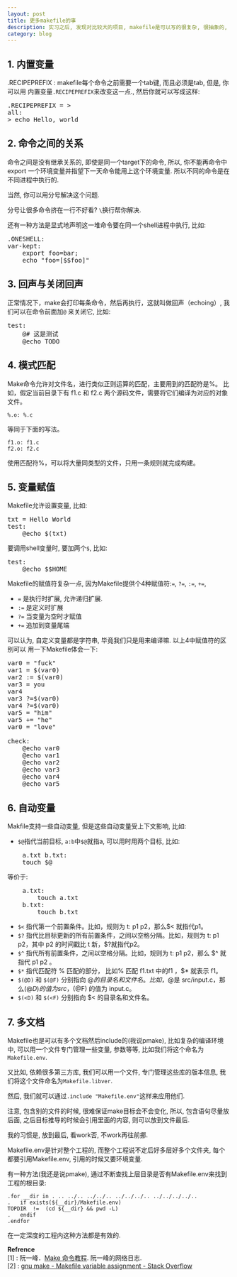 ```yaml
---
layout: post
title: 更多makefile的事
description: 实习之后, 发现对比较大的项目, makefile是可以写的很复杂, 很抽象的, 而且make工具也不止有gnu make, 还有FreeBSD pmake等等
category: blog
---
```


## 1. 内置变量 ##

.RECIPEPREFIX : makefile每个命令之前需要一个tab键, 而且必须是tab, 但是, 你可以用
内置变量`.RECIPEPREFIX`来改变这一点., 然后你就可以写成这样:
<pre>
.RECIPEPREFIX = &gt;
all:
&gt; echo Hello, world
</pre>

## 2. 命令之间的关系

命令之间是没有继承关系的, 即使是同一个target下的命令, 所以, 你不能再命令中export
一个环境变量并指望下一天命令能用上这个环境变量. 所以不同的命令是在不同进程中执行的.

当然, 你可以用分号解决这个问题.

分号让很多命令挤在一行不好看? `\`换行帮你解决.

还有一种方法是显式地声明这一堆命令要在同一个shell进程中执行, 比如:
<pre>
.ONESHELL:
var-kept:
    export foo=bar; 
    echo "foo=[$$foo]"
</pre>

## 3. 回声与关闭回声 ##

正常情况下，make会打印每条命令，然后再执行，这就叫做回声（echoing）, 我们可以在命令前面加`@`
来关闭它, 比如:
<pre>
test:
    @# 这是测试
    @echo TODO
</pre>

## 4. 模式匹配 ##

Make命令允许对文件名，进行类似正则运算的匹配，主要用到的匹配符是%。
比如，假定当前目录下有 f1.c 和 f2.c 两个源码文件，需要将它们编译为对应的对象文件。

    %.o: %.c

等同于下面的写法。

    f1.o: f1.c
    f2.o: f2.c

使用匹配符%，可以将大量同类型的文件，只用一条规则就完成构建。

## 5. 变量赋值 ##

Makefile允许设置变量, 比如:
<pre>
txt = Hello World
test:
    @echo $(txt)
</pre>

要调用shell变量时, 要加两个`$`, 比如:
<pre>
test:
    @echo $$HOME
</pre>

Makefile的赋值符复杂一点, 因为Makefile提供个4种赋值符:`=`, `?=`, `:=`, `+=`,

- `=` 是执行时扩展, 允许递归扩展.
- `:=` 是定义时扩展
- `?=` 当变量为空时才赋值
- `+=` 追加到变量尾端

可以认为, 自定义变量都是字符串, 毕竟我们只是用来编译嘛. 以上4中赋值符的区别可以
用一下Makefile体会一下:

<pre>
var0 = "fuck"
var1 = $(var0)
var2 := $(var0)
var3 = you
var4 
var3 ?=$(var0)
var4 ?=$(var0)
var5 = "him"
var5 += "he"
var0 = "love"

check:
    @echo var0
    @echo var1
    @echo var2
    @echo var3
    @echo var4
    @echo var5
</pre>

## 6. 自动变量 ##

Makfile支持一些自动变量, 但是这些自动变量受上下文影响, 比如:
- `$@`指代当前目标, `a:b`中`$@`就指a, 可以用时用两个目标, 比如:
<pre>
    a.txt b.txt: 
    touch $@
</pre>
等价于:
<pre>
    a.txt:
        touch a.txt
    b.txt:
        touch b.txt
</pre>
- `$<` 指代第一个前置条件。比如，规则为 t: p1 p2，那么$< 就指代p1。
- `$?` 指代比目标更新的所有前置条件，之间以空格分隔。比如，规则为 t: p1 p2，其中 p2 的时间戳比 t 新，$?就指代p2。
- `$^` 指代所有前置条件，之间以空格分隔。比如，规则为 t: p1 p2，那么 $^ 就指代 p1 p2 。
- `$*` 指代匹配符 % 匹配的部分， 比如% 匹配 f1.txt 中的f1 ，$* 就表示 f1。
- `$(@D)` 和 `$(@F)` 分别指向 $@ 的目录名和文件名。比如，$@是 src/input.c，那么$(@D) 的值为 src ，$(@F) 的值为 input.c。
- `$(<D)` 和 `$(<F)` 分别指向 $< 的目录名和文件名。

## 7. 多文档 ##

Makefile也是可以有多个文档然后include的(我说pmake), 比如复杂的编译环境中, 可以用一个文件专门管理一些变量, 参数等等, 比如我们将这个命名为`Makefile.env`. 

又比如, 依赖很多第三方库, 我们可以用一个文件, 专门管理这些库的版本信息, 我们将这个文件命名为`Makefile.libver`.

然后, 我们就可以通过`.include "Makefile.env"`这样来应用他们.

注意, 包含别的文件的时候, 很难保证make目标会不会变化, 所以, 包含语句尽量放后面, 之后目标推导的时候会引用里面的内容, 则可以放到文件最后.

我的习惯是, 放到最后, 看work否, 不work再往前挪.

Makefile.env是针对整个工程的, 而整个工程说不定后好多层好多个文件夹, 每个都要引用Makefile.env, 引用的时候又要环境变量.

有一种方法(我还是说pmake), 通过不断查找上层目录是否有Makefile.env来找到工程的根目录:

    .for __dir in . .. ../.. ../../.. ../../../.. ../../../../..
    .   if exists(${__dir}/Makefile.env)
    TOPDIR  !=  (cd ${__dir} && pwd -L)
    .   endif
    .endfor

在一定深度的工程内这种方法都是有效的.



**Refrence**  
\[1] : 阮一峰．[Make 命令教程](http://www.ruanyifeng.com/blog/2015/02/make.html). 阮一峰的网络日志.  
\[2] : [gnu make - Makefile variable assignment - Stack Overflow](http://stackoverflow.com/a/448939)  